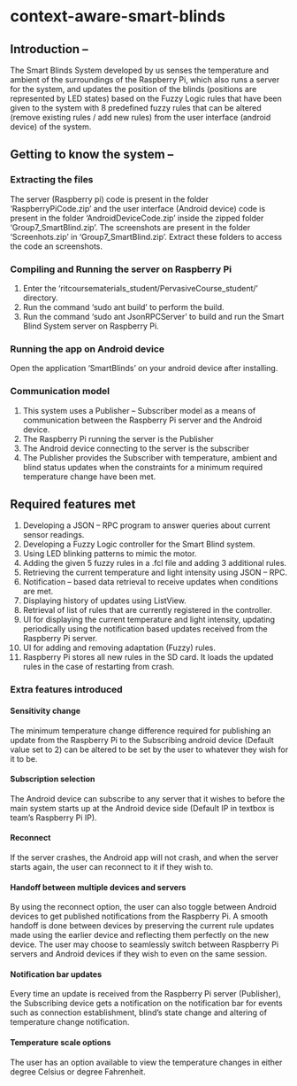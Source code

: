 # context-aware-smart-blinds

## Introduction –
The Smart Blinds System developed by us senses the temperature and ambient of the surroundings of the Raspberry Pi, which also runs a server for the system, and updates the position of the blinds (positions are represented by LED states) based on the Fuzzy Logic rules that have been given to the system with 8 predefined fuzzy rules that can be altered (remove existing rules / add new rules) from the user interface (android device) of the system.

## Getting to know the system –
### Extracting the files
The server (Raspberry pi) code is present in the folder ‘RaspberryPiCode.zip’ and the user interface (Android device) code is present in the folder ‘AndroidDeviceCode.zip’ inside the zipped folder ‘Group7_SmartBlind.zip’. The screenshots are present in the folder ‘Screenhots.zip’ in ‘Group7_SmartBlind.zip’. Extract these folders to access the code an screenshots.

### Compiling and Running the server on Raspberry Pi
1. Enter the ‘ritcoursematerials_student/PervasiveCourse_student/’ directory.
2. Run the command ‘sudo ant build’ to perform the build.
3. Run the command ‘sudo ant JsonRPCServer’ to build and run the Smart Blind System server on Raspberry Pi.

### Running the app on Android device
Open the application ‘SmartBlinds’ on your android device after installing.

### Communication model
1. This system uses a Publisher – Subscriber model as a means of communication between the Raspberry Pi server and the Android device.
2. The Raspberry Pi running the server is the Publisher
3. The Android device connecting to the server is the subscriber
4. The Publisher provides the Subscriber with temperature, ambient and blind status updates when the constraints for a minimum required temperature change have been met.

## Required features met
1. Developing a JSON – RPC program to answer queries about current sensor readings.
2. Developing a Fuzzy Logic controller for the Smart Blind system.
3. Using LED blinking patterns to mimic the motor.
4. Adding the given 5 fuzzy rules in a .fcl file and adding 3 additional rules.
5. Retrieving the current temperature and light intensity using JSON – RPC.
6. Notification – based data retrieval to receive updates when conditions are met.
7. Displaying history of updates using ListView.
8. Retrieval of list of rules that are currently registered in the controller.
9. UI for displaying the current temperature and light intensity, updating periodically using the notification based updates received from the Raspberry Pi server.
10. UI for adding and removing adaptation (Fuzzy) rules.
11. Raspberry Pi stores all new rules in the SD card. It loads the updated rules in the case of restarting from crash.

### Extra features introduced
#### Sensitivity change
   The minimum temperature change difference required for publishing an update from the Raspberry Pi to the Subscribing android device (Default value set to 2) can be altered to be set by the user to whatever they wish for it to be.
#### Subscription selection
The Android device can subscribe to any server that it wishes to before the main system starts up at the Android device side (Default IP in textbox is team’s Raspberry Pi IP).
#### Reconnect
If the server crashes, the Android app will not crash, and when the server starts again, the user can reconnect to it if they wish to.
#### Handoff between multiple devices and servers
By using the reconnect option, the user can also toggle between Android devices to get published notifications from the Raspberry Pi. A smooth handoff is done between devices by preserving the current rule updates made using the earlier device and reflecting them perfectly on the new device. The user may choose to seamlessly switch between Raspberry Pi servers and Android devices if they wish to even on the same session.
#### Notification bar updates
Every time an update is received from the Raspberry Pi server (Publisher), the Subscribing device gets a notification on the notification bar for events such as connection establishment, blind’s state change and altering of temperature change notification.
#### Temperature scale options
The user has an option available to view the temperature changes in either degree Celsius or degree Fahrenheit.
